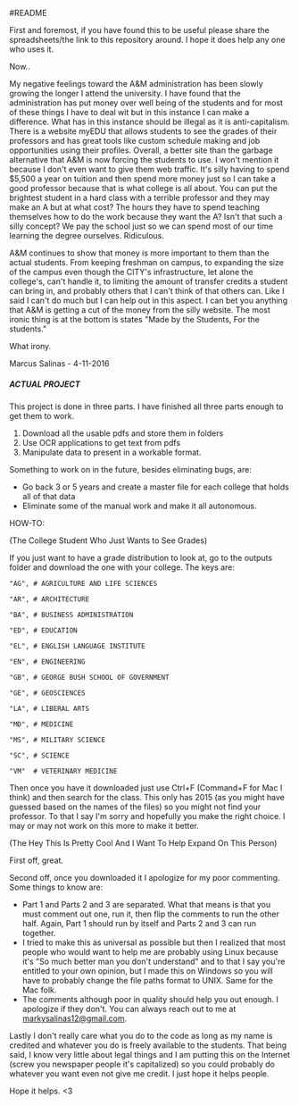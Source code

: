 #README

First and foremost, if you have found this to be useful please share the spreadsheets/the link to this repository around. I hope it does help any one who uses it. 

Now..

My negative feelings toward the A&M administration has been slowly growing the longer I attend the university. I have found that the administration has put money over well being of the students and for most of these things I have to deal wit but in this instance I can make a difference. What has in this instance should be illegal as it is anti-capitalism. There is a website myEDU that allows students to see the grades of their professors and has great tools like custom schedule making and job opportunities using their profiles. Overall, a better site than the garbage alternative that A&M is now forcing the students to use. I won't mention it because I don't even want to give them web traffic. It's silly having to spend $5,500 a year on tuition and then spend more money just so I can take a good professor because that is what college is all about. You can put the brightest student in a hard class with a terrible professor and they may make an A but at what cost? The hours they have to spend teaching themselves how to do the work because they want the A? Isn't that such a silly concept? We pay the school just so we can spend most of our time learning the degree ourselves. Ridiculous. 

A&M continues to show that money is more important to them than the actual students. From keeping freshman on campus, to expanding the size of the campus even though the CITY's infrastructure, let alone the college's, can't handle it, to limiting the amount of transfer credits a student can bring in, and probably others that I can't think of that others can. Like I said I can't do much but I can help out in this aspect. I can bet you anything that A&M is getting a cut of the money from the silly website. The most ironic thing is at the bottom is states "Made by the Students, For the students."

What irony.

Marcus Salinas - 4-11-2016
##### ACTUAL PROJECT #############################

This project is done in three parts. I have finished all three parts enough to get them to work. 
1) Download all the usable pdfs and store them in folders
2) Use OCR applications to get text from pdfs
3) Manipulate data to present in a workable format.

Something to work on in the future, besides eliminating bugs, are:
* Go back 3 or 5 years and create a master file for each college that holds all of that data
* Eliminate some of the manual work and make it all autonomous. 


HOW-TO:

(The College Student Who Just Wants to See Grades)

If you just want to have a grade distribution to look at, go to the outputs folder and download the one with your college. The keys are: 

    "AG", # AGRICULTURE AND LIFE SCIENCES

    "AR", # ARCHITECTURE

    "BA", # BUSINESS ADMINISTRATION

    "ED", # EDUCATION

    "EL", # ENGLISH LANGUAGE INSTITUTE

    "EN", # ENGINEERING

    "GB", # GEORGE BUSH SCHOOL OF GOVERNMENT

    "GE", # GEOSCIENCES

    "LA", # LIBERAL ARTS

    "MD", # MEDICINE

    "MS", # MILITARY SCIENCE

    "SC", # SCIENCE

    "VM"  # VETERINARY MEDICINE

Then once you have it downloaded just use Ctrl+F (Command+F for Mac I think) and then search for the class. This only has 2015 (as you might have guessed based on the names of the files) so you might not find your professor. To that I say I'm sorry and hopefully you make the right choice. I may or may not work on this more to make it better. 

(The Hey This Is Pretty Cool And I Want To Help Expand On This Person)

First off, great. 

Second off, once you downloaded it I apologize for my poor commenting. Some things to know are:
* Part 1 and Parts 2 and 3 are separated. What that means is that you must comment out one, run it, then flip the comments to run the other half. Again, Part 1 should run by itself and Parts 2 and 3 can run together. 
* I tried to make this as universal as possible but then I realized that most people who would want to help me are probably using Linux because it's "So much better man you don't understand" and to that I say you're entitled to your own opinion, but I made this on Windows so you will have to probably change the file paths format to UNIX. Same for the Mac folk. 
* The comments although poor in quality should help you out enough. I apologize if they don't. You can always reach out to me at markysalinas12@gmail.com. 

Lastly I don't really care what you do to the code as long as my name is credited and whatever you do is freely available to the students. That being said, I know very little about legal things and I am putting this on the Internet (screw you newspaper people it's capitalized) so you could probably do whatever you want even not give me credit. I just hope it helps people. 

Hope it helps. <3